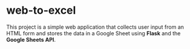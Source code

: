 # web-to-excel
This project is a simple web application that collects user input from an HTML form and stores the data in a Google Sheet using **Flask** and the **Google Sheets API**.
